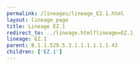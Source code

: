 ```yaml
---
permalink: /lineages/lineage_EZ.1.html
layout: lineage_page
title: Lineage EZ.1
redirect_to: ../lineage.html?lineage=EZ.1
lineage: EZ.1
parent: B.1.1.529.5.3.1.1.1.1.1.1.43
children: ['EZ.1']
---
```

